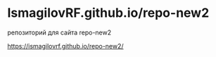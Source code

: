 # IsmagilovRF.github.io/repo-new2
репозиторий для сайта repo-new2

https://ismagilovrf.github.io/repo-new2/
